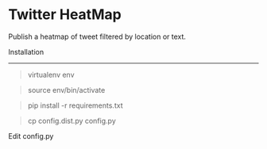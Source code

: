 Twitter HeatMap
===============

Publish a heatmap of tweet filtered by location or text.

Installation
************

> virtualenv env

> source env/bin/activate

> pip install -r requirements.txt

> cp config.dist.py config.py

Edit config.py

